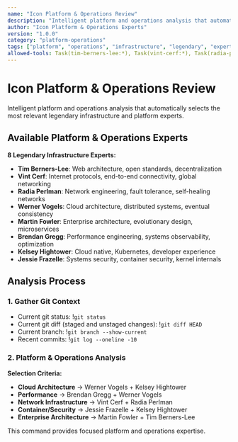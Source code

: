 ```yaml
---
name: "Icon Platform & Operations Review"
description: "Intelligent platform and operations analysis that automatically selects the most relevant legendary infrastructure experts"
author: "Icon Platform & Operations Experts"
version: "1.0.0"
category: "platform-operations"
tags: ["platform", "operations", "infrastructure", "legendary", "experts"]
allowed-tools: Task(tim-berners-lee:*), Task(vint-cerf:*), Task(radia-perlman:*), Task(werner-vogels:*), Task(martin-fowler:*), Task(brendan-gregg:*), Task(kelsey-hightower:*), Task(jessie-frazelle:*), Read, Glob, Grep
---
```


# Icon Platform & Operations Review

Intelligent platform and operations analysis that automatically selects the most relevant legendary infrastructure and platform experts.

## Available Platform & Operations Experts

**8 Legendary Infrastructure Experts:**
- **Tim Berners-Lee**: Web architecture, open standards, decentralization
- **Vint Cerf**: Internet protocols, end-to-end connectivity, global networking
- **Radia Perlman**: Network engineering, fault tolerance, self-healing networks
- **Werner Vogels**: Cloud architecture, distributed systems, eventual consistency
- **Martin Fowler**: Enterprise architecture, evolutionary design, microservices
- **Brendan Gregg**: Performance engineering, systems observability, optimization
- **Kelsey Hightower**: Cloud native, Kubernetes, developer experience
- **Jessie Frazelle**: Systems security, container security, kernel internals

## Analysis Process

### 1. **Gather Git Context**
- Current git status: !`git status`
- Current git diff (staged and unstaged changes): !`git diff HEAD`
- Current branch: !`git branch --show-current`
- Recent commits: !`git log --oneline -10`

### 2. **Platform & Operations Analysis**

**Selection Criteria:**
- **Cloud Architecture** → Werner Vogels + Kelsey Hightower
- **Performance** → Brendan Gregg + Werner Vogels
- **Network Infrastructure** → Vint Cerf + Radia Perlman
- **Container/Security** → Jessie Frazelle + Kelsey Hightower
- **Enterprise Architecture** → Martin Fowler + Tim Berners-Lee

This command provides focused platform and operations expertise.